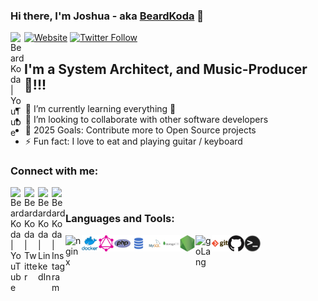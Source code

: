 ### Hi there, I'm Joshua - aka [BeardKoda][website] 👋  
[<img align="left" alt="BeardKoda | YouTube" width="22px" src="https://c.tenor.com/NCRHhqkXrJYAAAAi/programmers-go-internet.gif" />][website]

[![Website](https://img.shields.io/website?label=BeardKoda.com&style=for-the-badge&url=https%3A%2F%2Fcodestackr.com)](https://BeardKoda.com)
[![Twitter Follow](https://img.shields.io/twitter/follow/BeardKoda?color=1DA1F2&logo=twitter&style=for-the-badge)](https://twitter.com/intent/follow?original_referer=https%3A%2F%2Fgithub.com%2FBeardKoda&screen_name=BeardKoda)

## I'm a System Architect, and Music-Producer🤣!!!

- 🌱 I’m currently learning everything 🤣
- 👯 I’m looking to collaborate with other software developers
- 🥅 2025 Goals: Contribute more to Open Source projects
- ⚡ Fun fact: I love to eat and playing guitar / keyboard

### Connect with me:

[<img align="left" alt="BeardKoda | YouTube" width="22px" src="https://cdn.jsdelivr.net/npm/simple-icons@v3/icons/youtube.svg" />][youtube]
[<img align="left" alt="BeardKoda | Twitter" width="22px" src="https://cdn.jsdelivr.net/npm/simple-icons@v3/icons/twitter.svg" />][twitter]
[<img align="left" alt="BeardKoda | LinkedIn" width="22px" src="https://cdn.jsdelivr.net/npm/simple-icons@v3/icons/linkedin.svg" />][linkedin]
[<img align="left" alt="BeardKoda | Instagram" width="22px" src="https://cdn.jsdelivr.net/npm/simple-icons@v3/icons/instagram.svg" />][instagram]

<br />

### Languages and Tools:

[<img align="left" alt="nginx" width="26px" src="https://docs.nginx.com//images/icons/NGINX-product-icon.png" />][twitter]
[<img align="left" alt="docker" width="26px" src="https://raw.githubusercontent.com/github/explore/80688e429a7d4ef2fca1e82350fe8e3517d3494d/topics/docker/docker.png" />][twitter]
[<img align="left" alt="GraphQL" width="26px" src="https://raw.githubusercontent.com/github/explore/80688e429a7d4ef2fca1e82350fe8e3517d3494d/topics/graphql/graphql.png" />][twitter]
[<img align="left" alt="Deno" width="26px" src="https://raw.githubusercontent.com/github/explore/361e2821e2dea67711cde99c9c40ed357061cf27/topics/php/php.png" />][twitter]
[<img align="left" alt="SQL" width="26px" src="https://raw.githubusercontent.com/github/explore/80688e429a7d4ef2fca1e82350fe8e3517d3494d/topics/sql/sql.png" />][twitter]
[<img align="left" alt="MySQL" width="26px" src="https://raw.githubusercontent.com/github/explore/80688e429a7d4ef2fca1e82350fe8e3517d3494d/topics/mysql/mysql.png" />][twitter]
[<img align="left" alt="MongoDB" width="26px" src="https://raw.githubusercontent.com/github/explore/80688e429a7d4ef2fca1e82350fe8e3517d3494d/topics/mongodb/mongodb.png" />][twitter]
[<img align="left" alt="Node.js" width="26px" src="https://raw.githubusercontent.com/github/explore/80688e429a7d4ef2fca1e82350fe8e3517d3494d/topics/nodejs/nodejs.png" />][twitter]
[<img align="left" alt="goLang" width="26px" src="https://go.dev/images/go-logo-white.svg"/>][twitter]
[<img align="left" alt="Git" width="26px" src="https://raw.githubusercontent.com/github/explore/80688e429a7d4ef2fca1e82350fe8e3517d3494d/topics/git/git.png" />][twitter]
[<img align="left" alt="GitHub" width="26px" src="https://raw.githubusercontent.com/github/explore/78df643247d429f6cc873026c0622819ad797942/topics/github/github.png" />][twitter]
[<img align="left" alt="Terminal" width="26px" src="https://raw.githubusercontent.com/github/explore/80688e429a7d4ef2fca1e82350fe8e3517d3494d/topics/terminal/terminal.png" />][twitter]

<br />

[website]: https://beardkoda.com
[twitter]: https://twitter.com/BeardKoda
[youtube]: https://www.youtube.com/channel/UCL0eX7fkCoN0QEf4kHbj0yg
[instagram]: https://instagram.com/BeardKoda
[linkedin]: https://linkedin.com/in/joshua-akinsuyi/
